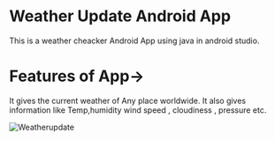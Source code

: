 # Weather Update Android App
This is a weather cheacker Android App using java in android studio.
# Features of App->

It gives the current weather of Any place worldwide. It also gives information like Temp,humidity
wind speed , cloudiness , pressure etc.

![Weatherupdate](https://user-images.githubusercontent.com/113216632/191362929-9782674d-211f-4de7-8701-c68fd8508cd0.png)
